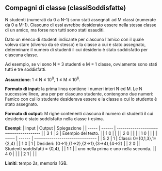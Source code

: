## Compagni di classe (classiSoddisfatte)
N studenti (numerati da 0 a N-1) sono stati assegnati ad M classi (numerate da 0 a M-1).
Ciascuno di essi avrebbe desiderato essere nella stessa classe di un amico, ma forse non tutti sono stati esauditi.

Dato un elenco di studenti indicante per ciascuno l'amico con il quale voleva stare (diverso da sé stesso) e la classe a cui è stato assegnato, determinare il numero di studenti il cui desiderio è stato soddisfatto per ciascuna classe.

Ad esempio, se vi sono N = 3 studenti e M = 1 classe, ovviamente sono stati tutti e tre soddisfatti.

**Assunzione**: 1 ≤ N ≤ 10<sup>8</sup>, 1 ≤ M ≤ 10<sup>6</sup>.

**Formato di input**: la prima linea contiene i numeri interi N ed M. Le N successive linee, una per per ciascuno studente, contengono due numeri: l'amico con cui lo studente desiderava essere e la classe a cui lo studente è stato assegnato.

**Formato di output**: M righe contenenti ciascuna il numero di studenti il cui desiderio è stato soddisfatto nella classe i-esima.

**Esempi**:
| Input | Output | Spiegazione                             |
| ----- | ------ | --------------------------------------- |
| 3 1   | 3      | Esempio del testo.                      |
| 1 0   |        |                                         |
| 2 0   |        |                                         |
| 1 0   |        |                                         |
| ----- | ------ | --------------------------------        |
| 5 2   | 1      | Classi: 0={0,1,3},1={2,4}               |
| 1 0   | 1      | Desideri: {0→1},{1→2},{2→1},{3→4},{4→2} |
| 2 0   |        | Studenti soddisfatti = {0,4},           |
| 1 1   |        | uno nella prima e uno nella seconda.    |
| 4 0   |        |                                         |
| 2 1   |        |                                         |

**Limiti**: tempo 2s, memoria 1GB.
